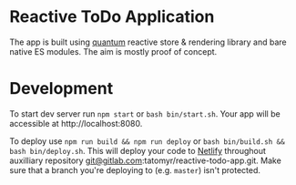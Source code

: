 # Reactive ToDo Application

The app is built using [quantum](https://github.com/tatomyr/quantum) reactive store & rendering library
and bare native ES modules.
The aim is mostly proof of concept.

# Development

To start dev server run `npm start` or `bash bin/start.sh`. Your app will be accessible at
http://localhost:8080.

To deploy use `npm run build && npm run deploy` or `bash bin/build.sh && bash bin/deploy.sh`.
This will deploy your code to [Netlify](https://reactive-todo-app.netlify.com/)
throughout auxilliary repository git@gitlab.com:tatomyr/reactive-todo-app.git.
Make sure that a branch you're deploying to (e.g. `master`) isn't protected.
